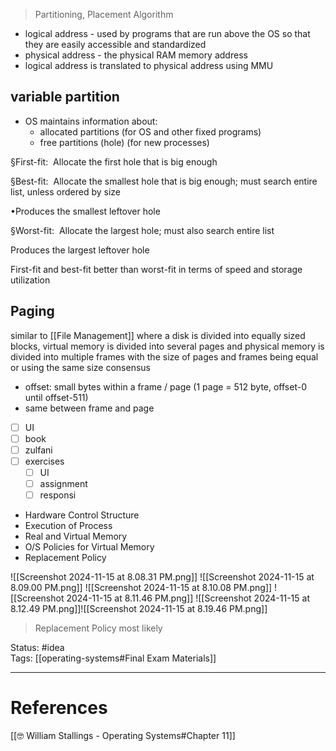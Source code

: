 > Partitioning, Placement Algorithm

- logical address - used by programs that are run above the OS so that they are easily accessible and standardized
- physical address - the physical RAM memory address
- logical address is translated to physical address using MMU 

## variable partition

- OS maintains information about:
	- allocated partitions (for OS and other fixed programs)
	- free partitions (hole) (for new processes)

§First-fit:  Allocate the first hole that is big enough

§Best-fit:  Allocate the smallest hole that is big enough; must search entire list, unless ordered by size 

•Produces the smallest leftover hole

§Worst-fit:  Allocate the largest hole; must also search entire list 

Produces the largest leftover hole

First-fit and best-fit better than worst-fit in terms of speed and storage utilization

## Paging

similar to [[File Management]] where a disk is divided into equally sized blocks, virtual memory is divided into several pages and physical memory is divided into multiple frames with the size of pages and frames being equal or using the same size consensus

- offset: small bytes within a frame / page (1 page = 512 byte, offset-0 until offset-511)
- same between frame and page


- [ ] UI
- [ ] book
- [ ] zulfani
- [ ] exercises
	- [ ] UI
	- [ ] assignment
	- [ ] responsi

- ﻿﻿Hardware Control Structure 
- ﻿﻿Execution of Process 
- ﻿﻿Real and Virtual Memory 
- ﻿﻿O/S Policies for Virtual Memory 
- ﻿﻿Replacement Policy 

![[Screenshot 2024-11-15 at 8.08.31 PM.png]]
![[Screenshot 2024-11-15 at 8.09.00 PM.png]]
![[Screenshot 2024-11-15 at 8.10.08 PM.png]]
![[Screenshot 2024-11-15 at 8.11.46 PM.png]]
![[Screenshot 2024-11-15 at 8.12.49 PM.png]]![[Screenshot 2024-11-15 at 8.19.46 PM.png]]

> Replacement Policy most likely

Status: #idea  
Tags: [[operating-systems#Final Exam Materials]]

---
# References
[[🤓 William Stallings - Operating Systems#Chapter 11]]